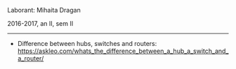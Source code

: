Laborant: Mihaita Dragan

2016-2017, an II, sem II

---

- Difference between hubs, switches and routers: https://askleo.com/whats_the_difference_between_a_hub_a_switch_and_a_router/
